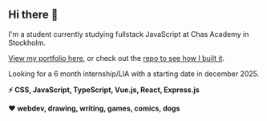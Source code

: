 ## Hi there 👋
I'm a student currently studying fullstack JavaScript at Chas Academy in Stockholm.

[View my portfolio here](https://idaohlen-portfolio.netlify.app), or check out the [repo to see how I built it](https://github.com/idaohlen/portfolio).

Looking for a 6 month internship/LIA with a starting date in december 2025.

**⚡ CSS, JavaScript, TypeScript, Vue.js, React, Express.js**

**❤️ webdev, drawing, writing, games, comics, dogs**
